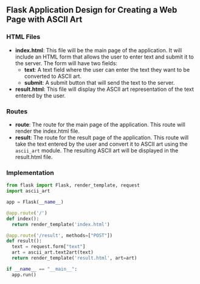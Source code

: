 ## Flask Application Design for Creating a Web Page with ASCII Art

### HTML Files

- **index.html**: This file will be the main page of the application. It will include an HTML form that allows the user to enter text and submit it to the server. The form will have two fields:
  - **text**: A text field where the user can enter the text they want to be converted to ASCII art.
  - **submit**: A submit button that will send the text to the server.
- **result.html**: This file will display the ASCII art representation of the text entered by the user.

### Routes

- **route**: The route for the main page of the application. This route will render the index.html file.
- **result**: The route for the result page of the application. This route will take the text entered by the user and convert it to ASCII art using the ```ascii_art``` module. The resulting ASCII art will be displayed in the result.html file.

### Implementation

```python
from flask import Flask, render_template, request
import ascii_art

app = Flask(__name__)

@app.route('/')
def index():
  return render_template('index.html')

@app.route('/result', methods=["POST"])
def result():
  text = request.form["text"]
  art = ascii_art.text2art(text)
  return render_template('result.html', art=art)

if __name__ == "__main__":
  app.run()
```